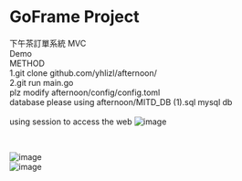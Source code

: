 # GoFrame Project
下午茶訂單系統 MVC 
<br>Demo
<br>METHOD
<br>1.git clone github.com/yhlizl/afternoon/
<br>2.git run main.go
<br>
plz modify afternoon/config/config.toml 
<br>
database please using afternoon/MITD_DB (1).sql
mysql db
<br>
<br> using session to access the web 
![image](https://user-images.githubusercontent.com/60890077/131869466-cb421d35-89aa-4278-b0f0-ec52d28fb4c3.png)

<br>

![image](https://user-images.githubusercontent.com/60890077/131869543-0e719411-40a1-492a-ac1d-0b57c6dd315f.png)
<br>
![image](https://user-images.githubusercontent.com/60890077/131869622-39e9a7fd-2b6f-496b-8b91-ed3adbae5e10.png)
